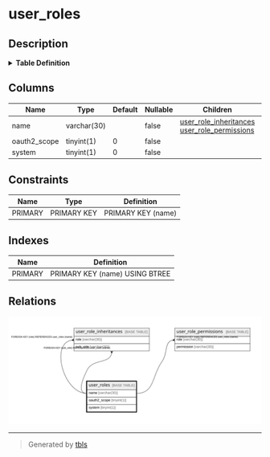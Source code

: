 # user_roles

## Description

<details>
<summary><strong>Table Definition</strong></summary>

```sql
CREATE TABLE `user_roles` (
  `name` varchar(30) NOT NULL,
  `oauth2_scope` tinyint(1) NOT NULL DEFAULT '0',
  `system` tinyint(1) NOT NULL DEFAULT '0',
  PRIMARY KEY (`name`)
) ENGINE=InnoDB DEFAULT CHARSET=utf8mb4
```

</details>

## Columns

| Name | Type | Default | Nullable | Children | Parents | Comment |
| ---- | ---- | ------- | -------- | -------- | ------- | ------- |
| name | varchar(30) |  | false | [user_role_inheritances](user_role_inheritances.md) [user_role_permissions](user_role_permissions.md) |  |  |
| oauth2_scope | tinyint(1) | 0 | false |  |  |  |
| system | tinyint(1) | 0 | false |  |  |  |

## Constraints

| Name | Type | Definition |
| ---- | ---- | ---------- |
| PRIMARY | PRIMARY KEY | PRIMARY KEY (name) |

## Indexes

| Name | Definition |
| ---- | ---------- |
| PRIMARY | PRIMARY KEY (name) USING BTREE |

## Relations

![er](user_roles.svg)

---

> Generated by [tbls](https://github.com/k1LoW/tbls)

